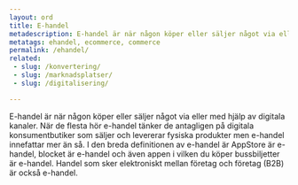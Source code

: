```yaml
---
layout: ord
title: E-handel
metadescription: E-handel är när någon köper eller säljer något via eller med hjälp av digitala kanaler.
metatags: ehandel, ecommerce, commerce
permalink: /ehandel/
related:
 - slug: /konvertering/
 - slug: /marknadsplatser/
 - slug: /digitalisering/

---
```


E-handel är när någon köper eller säljer något via eller med hjälp av digitala kanaler. När de flesta hör e-handel tänker de antagligen på digitala konsumentbutiker som säljer och levererar fysiska produkter men e-handel innefattar mer än så. I den breda definitionen av e-handel är AppStore är e-handel, blocket är e-handel och även appen i vilken du köper bussbiljetter är e-handel. Handel som sker elektroniskt mellan företag och företag (B2B) är också e-handel.